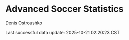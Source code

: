 # Advanced Soccer Statistics
Denis Ostroushko

<!-- gfm -->

Last successful data update: 2025-10-21 02:20:23 CST
